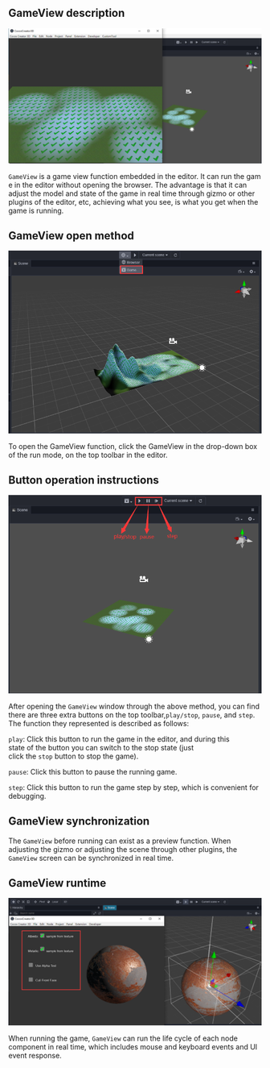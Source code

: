 ## GameView description

![image](./gameview.png)

`GameView` is a game view function embedded in the editor. It can run the game in the editor without opening the browser. The advantage is that it can adjust the model and state of the game in real time through gizmo or other plugins of the editor, etc, achieving what you see, is what you get when the game is running.

## GameView open method

![image](./gameviewOpen.png)

To open the GameView function, click the GameView in the drop-down box of the run mode, on the top toolbar in the editor.

## Button operation instructions

![image](./gameviewButton.png)

After opening the `GameView` window through the above method, you can find there are three extra buttons on the top toolbar,`play/stop`, `pause`, and `step`. The function they represented is described as follows:

`play`: Click this button to run the game in the editor, and during this state of the button you can switch to the stop state (just click the `stop` button to stop the game).

`pause`: Click this button to pause the running game.

`step`: Click this button to run the game step by step, which is convenient for debugging.

## GameView synchronization

The `GameView` before running can exist as a preview function. When adjusting the gizmo or adjusting the scene through other plugins, the `GameView` screen can be synchronized in real time.

## GameView runtime

![image](./gameviewUI.png)

When running the game, `GameView` can run the life cycle of each node component in real time, which includes mouse and keyboard events and UI event response.


